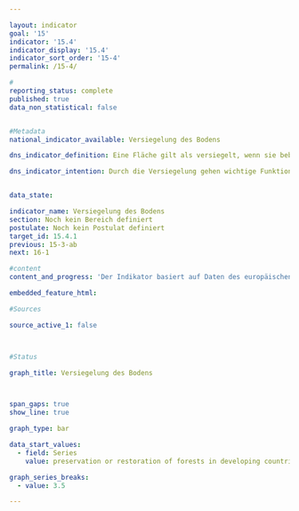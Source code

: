 ```yaml
---

layout: indicator        
goal: '15'        
indicator: '15.4'        
indicator_display: '15.4'        
indicator_sort_order: '15-4'        
permalink: /15-4/               

#
reporting_status: complete        
published: true        
data_non_statistical: false        


#Metadata        
national_indicator_available: Versiegelung des Bodens        

dns_indicator_definition: Eine Fläche gilt als versiegelt, wenn sie bebaut, betoniert, asphaltiert, gepflastert oder auf andere Art langfristig befestigt ist. Der Indikator gibt den Anteil der versiegelten Fläche an der Gesamtfläche Deutschlands wieder.        

dns_indicator_intention: Durch die Versiegelung gehen wichtige Funktionen des Bodens wie die Wasserdurchlässigkeit und Fruchtbarkeit verloren. <br><br>Versiegelte Flächen können Regenwasser weit weniger gut aufnehmen als unversiegelte Flächen, was zu einem geringen Grundwasservorrat führt und bei Starkregenereignissen das Risiko von lokalen Überschwemmungen steigert. Werden Böden dauerhaft von Luft und Wasser abgeschlossen, wird außerdem die Bodenfauna gestört, die eine wichtige Funktion für die Neubildung von fruchtbaren Böden darstellt. Ziel der Bundesregierung ist es daher den Versiegelungsgrad bis 20XXX auf YY %Y zu senken.


data_state:       

indicator_name: Versiegelung des Bodens
section: Noch kein Bereich definiert        
postulate: Noch kein Postulat definiert      
target_id: 15.4.1     
previous: 15-3-ab        
next: 16-1        

#content         
content_and_progress: 'Der Indikator basiert auf Daten des europäischen Copernicus-Programms zum Versiegelungsgrad. Zur Erstellung dieses Datensatzes werden Satellitendaten automatisiert ausgewertet und für jede betrachtete Flächenzelle der Anteil der versiegelten Fläche berechnet und anschließend der entsprechende Mittelwert gebildet. In diesen Datensatz fließen also keine Informationen aus Katastern oder ähnlichen Quellen ein, sondern er basiert ausschließlich auf Informationen, die sich aus der Fernerkundung der Erdoberfläche ableiten lassen. Dies kann beispielsweise bei der Berechnung des Versiegelungsgrades von Straßen unter einem geschlossenen Kronendach zu Fehlern führen.<br><br>Die Daten zum Versiegelungsgrad liegen flächendeckend für ganz Deutschland vor. Somit lässt sich der Indikator entweder für das ganze Bundesgebiet oder speziell für städtische Gebiete berechnen. Auch eine Aufschlüsselung des Versiegelungsgrades nach bestimmten Flächentypen wie Wohngebiete oder Industrieflächen ist möglich.<br><br>Der Versiegelungsgrad des Bodens ist von 4,218 % im Jahr 2006 auf 4,31 % im Jahr 2015 gestiegen. Für das Jahr 2018 ergab sich ein Wert von 5,219 %. Dies stellt einen signifikanten Anstieg um 0,987 Prozentpunkte dar. Gegenüber den früheren Zeiträumen standen 2018 erstmals vollständig höher aufgelöste Sentinel-Zeitreihen zur Verfügung, so dass die räumliche Auflösung der HRL-Produkte von Zellen mit einer Kantenlänge von 20 auf 10 Meter deutlich verbessert wurde. Somit kann die Bodenversiegelung räumlich detaillierter und realistischer abgebildet werden. Ein direkter inhaltlicher Vergleich der Daten von 2018 mit denen der vorangegangenen Berichtsjahre ist dadurch aber nicht sinnvoll möglich.'        

embedded_feature_html:        

#Sources        

source_active_1: false



#Status        

graph_title: Versiegelung des Bodens



span_gaps: true        
show_line: true        

graph_type: bar        

data_start_values:
  - field: Series
    value: preservation or restoration of forests in developing countries under the redd+ rulebook        

graph_series_breaks:
  - value: 3.5

---
```

